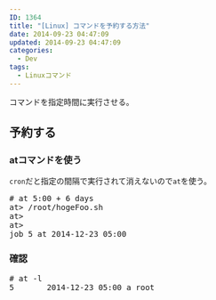 ```yaml
---
ID: 1364
title: "[Linux] コマンドを予約する方法"
date: 2014-09-23 04:47:09
updated: 2014-09-23 04:47:09
categories:
  - Dev
tags:
  - Linuxコマンド
---
```


コマンドを指定時間に実行させる。

<!--more-->
<h2>予約する</h2>
<h3>atコマンドを使う</h3>
<code>cron</code>だと指定の間隔で実行されて消えないので<code>at</code>を使う。
<pre class="prettyprint"># at 5:00 + 6 days
at> /root/hogeFoo.sh
at>
at> <EOT>
job 5 at 2014-12-23 05:00</pre>

<h3>確認</h3>
<pre class="prettyprint"># at -l
5       2014-12-23 05:00 a root</pre>
